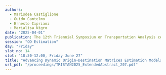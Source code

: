```yaml
---
authors:
  - Marisdea Castiglione
  - Guido Cantelmo
  - Ernesto Cipriani
  - Marialisa Nigro
date: "2025-04-01"
publication: The 12th Triennial Symposium on Transportation Analysis conference
session: "OD Estimation"
day: "Friday"
slot_no: 14
slot: "10:30-12:00, Friday June 27"
title: "Advancing Dynamic Origin-Destination Matrices Estimation Models Using Crowd-Sourced Flexibility Data"
url_pdf: "/proceedings/TRISTAN2025_ExtendedAbstract_207.pdf"
---
```

